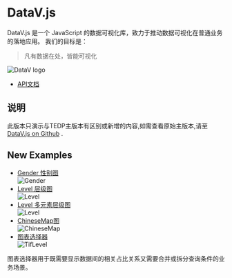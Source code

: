 DataV.js
============
DataV.js 是一个 JavaScript 的数据可视化库，致力于推动数据可视化在普通业务的落地应用。
我们的目标是：
> 凡有数据在处，皆能可视化

![DataV logo](https://raw.github.com/TBEDP/datavjs/master/doc/assets/logo.png)

- [API文档](http://tbedp.github.com/datavjs/index.html)

## 说明
此版本只演示与TEDP主版本有区别或新增的内容,如需查看原始主版本,请至 [DataV.js on Github](https://github.com/TBEDP/datavjs) .

## New Examples
- [Gender 性别图](https://github.com/hlqf/datavjs/tree/master/example/gender)   
![Gender](http://nfs.nodeblog.org/d/3/d317bbffe6cc085b63c653e02d4d5373.png)
- [Level 层级图](https://github.com/hlqf/datavjs/tree/master/example/level)   
![Level](https://raw.github.com/hlqf/datavjs/master/doc/assets/level.jpg)
- [Level 多元素层级图](https://github.com/hlqf/datavjs/tree/master/example/level)   
![Level](https://raw.github.com/hlqf/datavjs/master/doc/assets/level_duo.jpg)
- [ChineseMap图](https://github.com/hlqf/datavjs/tree/master/example/chinamap)   
![ChineseMap](https://raw.github.com/hlqf/datavjs/master/doc/assets/chinesemap.jpg)
- [图表选择器](https://github.com/hlqf/datavjs/tree/master/example/tiflevel)   
![TifLevel](https://raw.github.com/hlqf/datavjs/master/doc/assets/tiflevel.jpg)
   
图表选择器用于既需要显示数据间的相关占比关系又需要合并或拆分查询条件的业务场景。

